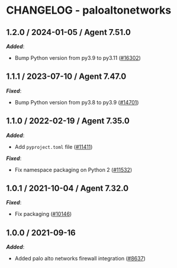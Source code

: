 # CHANGELOG - paloaltonetworks

<!-- towncrier release notes start -->

## 1.2.0 / 2024-01-05 / Agent 7.51.0

***Added***:

* Bump Python version from py3.9 to py3.11 ([#16302](https://github.com/DataDog/integrations-core/pull/16302))

## 1.1.1 / 2023-07-10 / Agent 7.47.0

***Fixed***:

* Bump Python version from py3.8 to py3.9 ([#14701](https://github.com/DataDog/integrations-core/pull/14701))

## 1.1.0 / 2022-02-19 / Agent 7.35.0

***Added***:

* Add `pyproject.toml` file ([#11411](https://github.com/DataDog/integrations-core/pull/11411))

***Fixed***:

* Fix namespace packaging on Python 2 ([#11532](https://github.com/DataDog/integrations-core/pull/11532))

## 1.0.1 / 2021-10-04 / Agent 7.32.0

***Fixed***:

* Fix packaging ([#10146](https://github.com/DataDog/integrations-core/pull/10146))

## 1.0.0 / 2021-09-16

***Added***:

* Added palo alto networks firewall integration ([#8637](https://github.com/DataDog/integrations-core/pull/8637))
